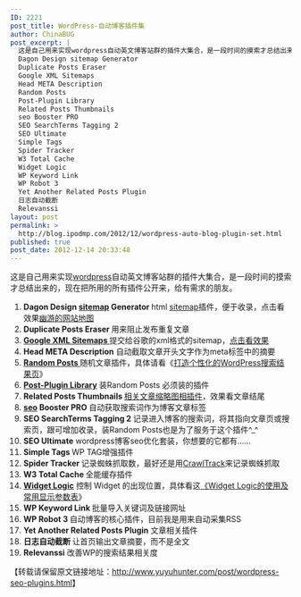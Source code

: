 ```yaml
---
ID: 2221
post_title: WordPress-自动博客插件集
author: ChinaBUG
post_excerpt: |
  这是自己用来实现wordpress自动英文博客站群的插件大集合，是一段时间的摸索才总结出来的，现在把所用的所有插件公开来，给有需求的朋友。
  Dagon Design sitemap Generator
  Duplicate Posts Eraser
  Google XML Sitemaps
  Head META Description
  Random Posts
  Post-Plugin Library
  Related Posts Thumbnails
  seo Booster PRO
  SEO SearchTerms Tagging 2
  SEO Ultimate
  Simple Tags
  Spider Tracker
  W3 Total Cache
  Widget Logic
  WP Keyword Link
  WP Robot 3
  Yet Another Related Posts Plugin
  日志自动截断
  Relevanssi
layout: post
permalink: >
  http://blog.ipodmp.com/2012/12/wordpress-auto-blog-plugin-set.html
published: true
post_date: 2012-12-14 20:33:48
---
```

这是自己用来实现<a title="查看 wordpress 中的全部文章" href="http://www.yuyuhunter.com/tag/wordpress.html" target="_blank">wordpress</a>自动英文博客站群的插件大集合，是一段时间的摸索才总结出来的，现在把所用的所有插件公开来，给有需求的朋友。
<ol>
	<li><strong>Dagon Design <a title="sitemap" href="http://www.yuyuhunter.com/post/tiger-sitemap.html" target="_blank">sitemap</a> Generator
</strong>html <a title="查看 sitemap 中的全部文章" href="http://www.yuyuhunter.com/tag/sitemap.html" target="_blank">sitemap</a>插件，便于收录，点击看效果<a title="幽游网的网站地图" href="http://www.yuyuhunter.com/page/sitemap.html" target="_blank">幽游的网站地图</a></li>
	<li><strong>Duplicate Posts Eraser
</strong>用来阻止发布重复文章</li>
	<li><strong><a title="查看 Google XML Sitemaps 中的全部文章" href="http://www.yuyuhunter.com/tag/google-xml-sitemaps.html" target="_blank">Google XML Sitemaps
</a></strong>提交给谷歌的xml格式的sitemap，<a title="幽游网sitemap.xml" href="http://www.yuyuhunter.com/sitemap.xml" target="_blank">点击看效果</a></li>
	<li><strong>Head META Description</strong>
自动截取文章开头文字作为meta标签中的摘要</li>
	<li><strong><a title="查看 Random Posts 中的全部文章" href="http://www.yuyuhunter.com/tag/random-posts.html" target="_blank">Random Posts
</a></strong>随机文章插件，具体请看《<a title="打造个性化的WordPress搜索结果页，让用户体验更佳！" href="http://www.yuyuhunter.com/post/wordpress-search-page.html" target="_blank">打造个性化的WordPress搜索结果页</a>》</li>
	<li><strong><a title="查看 Post-Plugin Library 中的全部文章" href="http://www.yuyuhunter.com/tag/post-plugin-library.html" target="_blank">Post-Plugin Library</a></strong>
装Random Posts 必须装的插件</li>
	<li><strong>Related Posts Thumbnails
</strong><a title="WordPress相关文章缩略图插件" href="http://www.yuyuhunter.com/post/related-posts-thumbnails.html" target="_blank">相关文章缩略图相插件</a>，效果看文章结尾</li>
	<li><strong><a title="seo" href="http://www.yuyuhunter.com" target="_blank">seo</a> Booster PRO
</strong>自动获取搜索词作为博客文章标签</li>
	<li><strong>SEO SearchTerms Tagging 2
</strong>记录进入博客的搜索词，将其指向文章页或搜索页，跟可增加收录，装Random Posts也是为了服务于这个插件^_^</li>
	<li><strong>SEO Ultimate</strong>
wordpress博客seo优化套装，你想要的它都有……</li>
	<li><strong>Simple Tags
</strong>WP TAG增强插件</li>
	<li><strong>Spider Tracker
</strong>记录蜘蛛抓取数，最好还是用<a title="搜索引擎蜘蛛爬取统计程序CrawlTrack安装教程及功能使用说明" href="http://www.yuyuhunter.com/post/crawltrack.html" target="_blank">CrawlTrack</a>来记录蜘蛛抓取</li>
	<li><strong>W3 Total Cache
</strong>全能缓存插件</li>
	<li><strong><a title="查看 Widget Logic 中的全部文章" href="http://www.yuyuhunter.com/tag/widget-logic.html" target="_blank">Widget Logic</a></strong>
控制 Widget 的出现位置，具体看这<a title="WP边侧栏规划大师Widget Logic的使用及常用显示参数表" href="http://www.yuyuhunter.com/post/widget-logic.html" target="_blank">《Widget Logic的使用及常用显示参数表</a>》</li>
	<li><strong>WP Keyword Link
</strong>批量导入关键词及链接网址</li>
	<li><strong>WP Robot 3
</strong>自动博客的核心插件，目前我是用来自动采集RSS</li>
	<li><strong>Yet Another Related Posts Plugin</strong>
文章相关插件</li>
	<li><strong>日志自动截断
</strong>让首页输出文章摘要，而不是全文</li>
	<li><strong>Relevanssi</strong>
改善WP的搜索结果相关度</li>
</ol>
【转载请保留原文链接地址：<a href="http://www.yuyuhunter.com/post/wordpress-seo-plugins.html" rel="nofollow">http://www.yuyuhunter.com/post/wordpress-seo-plugins.html</a>】